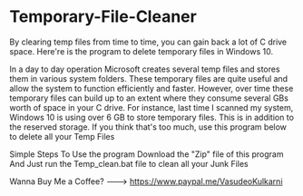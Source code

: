 # Temporary-File-Cleaner

By clearing temp files from time to time, you can gain back a lot of C drive space. Here're is the program to delete temporary files in Windows 10.

In a day to day operation Microsoft creates several temp files and stores them in various system folders. These temporary files are quite useful and allow the system to function efficiently and faster. However, over time these temporary files can build up to an extent where they consume several GBs worth of space in your C drive. For instance, last time I scanned my system, Windows 10 is using over 6 GB to store temporary files. This is in addition to the reserved storage. If you think that's too much, use this program below to delete all your Temp Files 


Simple Steps To Use the program 
Download the "Zip" file of this program 
And Just run the Temp_clean.bat file to clean all your Junk Files 





Wanna Buy Me a Coffee? 
---> https://www.paypal.me/VasudeoKulkarni
